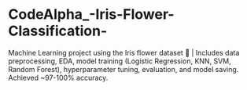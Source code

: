 # CodeAlpha_-Iris-Flower-Classification-
Machine Learning project using the Iris flower dataset 🌸 | Includes data preprocessing, EDA, model training (Logistic Regression, KNN, SVM, Random Forest), hyperparameter tuning, evaluation, and model saving. Achieved ~97-100% accuracy.
